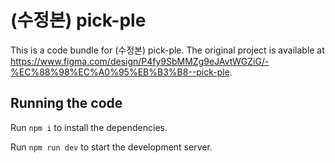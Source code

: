 
  # (수정본) pick-ple

  This is a code bundle for (수정본) pick-ple. The original project is available at https://www.figma.com/design/P4fy9SbMMZg9eJAvtWGZiG/-%EC%88%98%EC%A0%95%EB%B3%B8--pick-ple.

  ## Running the code

  Run `npm i` to install the dependencies.

  Run `npm run dev` to start the development server.
  
